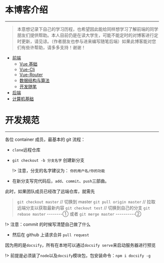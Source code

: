 # 本博客介绍

---

> 本意想记录下自己的学习历程，也希望因此能给同样想学习了解前端的同学朋友们提供帮助。本人目前仍是在读大学生，可能不能定时的对博客进行定时更新，请见谅。（作者朋友也参与进来编写随笔后端）如果此博客能对您们有些许帮助，请多多支持！谢谢！

- [前端](FrontSide/VUE.md)
  - [Vue 基础](FrontSide/VUE.md)
  - [Vue-Cli](FrontSide/VueCli.md)
  - [Vue-Router](FrontSide/VueRouter.md)
  - [数据结构与算法](FrontSide/dataStructures&algorithms.md)
  - [开发随笔](FrontSide/Proj-essay.md)
- [后端](ServerSide/Servlet.md)
- [计算机基础](FundamentalsOfComputer/ComputerNetwork.md)

# 开发规范

---

各位 container 成员，最基本的 git 流程：

- `clone`远程仓库
- `git checkout -b 分支名字` 创建新分支

  !> 注意，分支的名字建议为： `你的用户名/你的功能`

- 在新分支写完代码后，`add`、`commit`、`push`三部曲。

此时，如果团队成员已经改了远端仓库，就需先

> `git checkout master` // 切换到 master
> `git pull origin master` // 拉取远端分支以获取最新内容
> `git checkout test` // 切换到自己的分支
> `git rebase master` --------①
> 或者 `git merge master` ----------②

!> 注意：commit 的时候写清楚自己做了什么

- 然后在 github 上请求合并 `pull request`

因为用的是`docsify`，所有在本地可以通过`docsify serve`来启动服务器进行预览

!> 前提是必须装了`node`以及`docsify`模块包，包安装命令：`npm i docsify -g`
